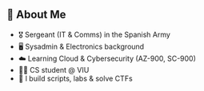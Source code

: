 ## 💼 About Me

- 🎖️ Sergeant (IT & Comms) in the Spanish Army  
- 🖥️ Sysadmin & Electronics background  
- ☁️ Learning Cloud & Cybersecurity (AZ-900, SC-900)  
- 👨‍🎓 CS student @ VIU  
- 🔧 I build scripts, labs & solve CTFs 
<!--
**pelimia/pelimia** is a ✨ _special_ ✨ repository because its `README.md` (this file) appears on your GitHub profile.

Here are some ideas to get you started:

- 🔭 I’m currently working on ...
- 🌱 I’m currently learning ...
- 👯 I’m looking to collaborate on ...
- 🤔 I’m looking for help with ...
- 💬 Ask me about ...
- 📫 How to reach me: ...
- 😄 Pronouns: ...
- ⚡ Fun fact: ...
-->
